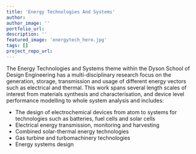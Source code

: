 ```yaml
---
title: 'Energy Technologies And Systems'
author:
author_image: ''
portfolio_url:
description: ''
featured_image: 'energytech_hero.jpg'
tags: []
project_repo_url:
---
```


The Energy Technologies and Systems theme within the Dyson School of Design Engineering has a multi-disciplinary research focus on the generation, storage, transmission and usage of different energy vectors such as electrical and thermal. This work spans several length scales of interest from materials synthesis and characterisation, and device level performance modelling to whole system analysis and includes:

* The design of electrochemical devices from atom to systems for technologies such as batteries, fuel cells and solar cells
* Electrical energy transmission, monitoring and harvesting
* Combined solar-thermal energy technologies
* Gas turbine and turbomachinery technologies
* Energy systems design
